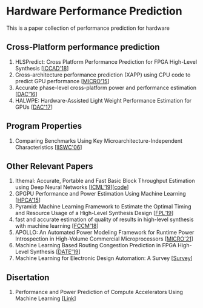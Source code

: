 # Hardware Performance Prediction
This is a paper collection of performance prediction for hardware

## Cross-Platform performance prediction
1. HLSPredict: Cross Platform Performance Prediction for FPGA High-Level Synthesis [[ICCAD'18](https://drive.google.com/file/d/1V9TmufJPI9mohLFng6NYh7PMjNGfqn6o/view?usp=sharing)]
2. Cross-architecture performance prediction (XAPP) using CPU code to predict GPU performance [[MICRO'15](https://dl.acm.org/doi/10.1145/2830772.2830780)]
3. Accurate phase-level cross-platform power and performance estimation [[DAC'16](https://dl.acm.org/doi/10.1145/2830772.2830780)]
4. HALWPE: Hardware-Assisted Light Weight Performance Estimation for GPUs [[DAC'17](https://dl.acm.org/doi/10.1145/3061639.3062257)]

## Program Properties
1. Comparing Benchmarks Using Key Microarchitecture-Independent Characteristics [[IISWC'06](https://users.elis.ugent.be/~leeckhou/papers/iiswc06-hoste.pdf)]


## Other Relevant Papers
1. Ithemal: Accurate, Portable and Fast Basic Block Throughput Estimation using Deep Neural Networks [[ICML'19](https://arxiv.org/abs/1808.07412)][[code](https://github.com/ithemal/Ithemal)]
2. GPGPU Performance and Power Estimation Using Machine Learning [[HPCA'15](http://users.ece.utexas.edu/~derek/Papers/HPCA2015_GPUPowerModel.pdf)]
3. Pyramid: Machine Learning Framework to Estimate the Optimal Timing and Resource Usage of a High-Level Synthesis Design [[FPL'19](https://drive.google.com/file/d/1qxLMsXGCWUi4kG9kyOALviH1Cgd-iXA1/view?usp=sharing)]
4. fast and accurate estimation of quality of results in high-level synthesis with machine learning [[FCCM'18](https://www.csl.cornell.edu/~zhiruz/pdfs/hls-qor-fccm2018.pdf)]
5. APOLLO: An Automated Power Modeling Framework for Runtime Power Introspection in High-Volume Commercial Microprocessors [[MICRO'21](https://dl.acm.org/doi/pdf/10.1145/3466752.3480064)]
6. Machine Learning Based Routing Congestion Prediction in FPGA High-Level Synthesis [[DATE'19](https://ieeexplore.ieee.org/stamp/stamp.jsp?tp=&arnumber=8714724)]
7. Machine Learning for Electronic Design Automation: A Survey [[Survey](https://dl.acm.org/doi/pdf/10.1145/3451179)]

## Disertation
1. Performance and Power Prediction of Compute Accelerators Using Machine Learning [[Link](https://drive.google.com/file/d/1RDAIQrshKoAtCXVA_7LNMJEL0-MbwLKW/view?usp=sharing)]
